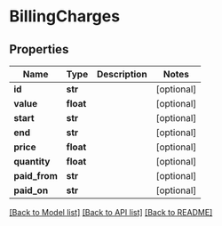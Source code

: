 # BillingCharges

## Properties
Name | Type | Description | Notes
------------ | ------------- | ------------- | -------------
**id** | **str** |  | [optional] 
**value** | **float** |  | [optional] 
**start** | **str** |  | [optional] 
**end** | **str** |  | [optional] 
**price** | **float** |  | [optional] 
**quantity** | **float** |  | [optional] 
**paid_from** | **str** |  | [optional] 
**paid_on** | **str** |  | [optional] 

[[Back to Model list]](../README.md#documentation-for-models) [[Back to API list]](../README.md#documentation-for-api-endpoints) [[Back to README]](../README.md)


